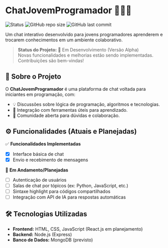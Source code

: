 # ChatJovemProgramador 💬👩‍💻

![Status](https://img.shields.io/badge/status-em%20desenvolvimento-yellow)
![GitHub repo size](https://img.shields.io/github/repo-size/moaaskt/ChatJovemProgramador?style=flat-square)
![GitHub last commit](https://img.shields.io/github/last-commit/moaaskt/ChatJovemProgramador?style=flat-square)

Um chat interativo desenvolvido para jovens programadores aprenderem e trocarem conhecimentos em um ambiente colaborativo.

> **Status do Projeto:** 🚧 Em Desenvolvimento (Versão Alpha)  
> Novas funcionalidades e melhorias estão sendo implementadas. Contribuições são bem-vindas!

## 📌 Sobre o Projeto

O **ChatJovemProgramador** é uma plataforma de chat voltada para iniciantes em programação, com:
- 💡 Discussões sobre lógica de programação, algoritmos e tecnologias.
- 🤖 Integração com ferramentas úteis para aprendizado.
- 🎯 Comunidade aberta para dúvidas e colaboração.

## ⚙️ Funcionalidades (Atuais e Planejadas)

✅ **Funcionalidades Implementadas**  
- [x] Interface básica de chat  
- [x] Envio e recebimento de mensagens  

🔧 **Em Andamento/Planejadas**  
- [ ] Autenticação de usuários  
- [ ] Salas de chat por tópicos (ex: Python, JavaScript, etc.)  
- [ ] Sintaxe highlight para códigos compartilhados  
- [ ] Integração com API de IA para respostas automáticas  

## 🛠️ Tecnologias Utilizadas

- **Frontend:** HTML, CSS, JavaScript (React.js em planejamento)  
- **Backend:** Node.js (Express)  
- **Banco de Dados:** MongoDB (previsto)  



